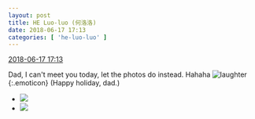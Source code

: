 ```yaml
---
layout: post
title: HE Luo-luo (何洛洛)
date: 2018-06-17 17:13
categories: [ 'he-luo-luo' ]
---
```


<div class="weibo-info">
  <a href="https://weibo.com/6117570574/GlNoVByD6">2018-06-17 17:13</a>
</div>

Dad, I can't meet you today, let the photos do instead. Hahaha ![laughter](https://img.t.sinajs.cn/t4/appstyle/expression/ext/normal/4a/2018new_xiaoku_org.png){:.emoticon} (Happy holiday, dad.)

<!-- more -->

<ul class="weibo-pic-list-1">
  <li class="weibo-pic">
    <a href="https://wx3.sinaimg.cn/mw690/006G0Hz8gy1fseakz2omuj31hf1hf1cf.jpg"><img src="https://wx3.sinaimg.cn/thumb150/006G0Hz8gy1fseakz2omuj31hf1hf1cf.jpg"/></a>
  </li>
  <li class="weibo-pic">
    <a href="https://wx1.sinaimg.cn/mw690/006G0Hz8gy1fseakxbg08j31hf1hf7q9.jpg"><img src="https://wx1.sinaimg.cn/thumb150/006G0Hz8gy1fseakxbg08j31hf1hf7q9.jpg"/></a>
  </li>
</ul>
